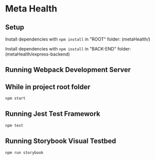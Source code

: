 # Meta Health

## Setup

Install dependencies with `npm install` in "ROOT" folder: (metaHealth/)

Install dependencies with `npm install` in "BACK-END" folder: (metaHealth/express-backend)

## Running Webpack Development Server

## While in project root folder

```sh
npm start
```

## Running Jest Test Framework

```sh
npm test
```

## Running Storybook Visual Testbed

```sh
npm run storybook
```
